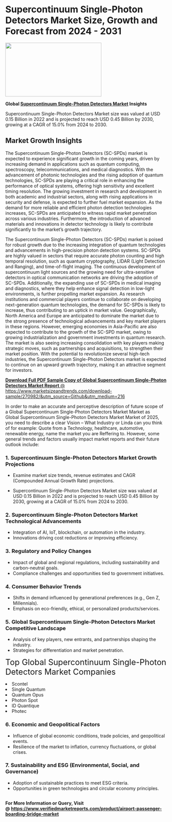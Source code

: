 <H1>Supercontinuum Single-Photon Detectors Market Size, Growth and Forecast from 2024 - 2031</H1><img class="aligncenter size-medium wp-image-584254" src="https://thirdeyenews.in/wp-content/uploads/2024/09/Global-Market-Research-300x168.jpeg" alt="" width="300" height="168" /><p><strong>Global&nbsp;<a href="https://www.marketsizeandtrends.com/download-sample/270982/&amp;utm_source=Github&utm_medium=216">Supercontinuum Single-Photon Detectors Market</a> Insights</strong></p><p>Supercontinuum Single-Photon Detectors Market size was valued at USD 0.15 Billion in 2022 and is projected to reach USD 0.45 Billion by 2030, growing at a CAGR of 15.0% from 2024 to 2030.</p><p><h2>Market Growth Insights</h2> <p>The Supercontinuum Single-Photon Detectors (SC-SPDs) market is expected to experience significant growth in the coming years, driven by increasing demand in applications such as quantum computing, spectroscopy, telecommunications, and medical diagnostics. With the advancement of photonic technologies and the rising adoption of quantum technologies, SC-SPDs are playing a critical role in enhancing the performance of optical systems, offering high sensitivity and excellent timing resolution. The growing investment in research and development in both academic and industrial sectors, along with rising applications in security and defense, is expected to further fuel market expansion. As the demand for more reliable and efficient photon detection technologies increases, SC-SPDs are anticipated to witness rapid market penetration across various industries. Furthermore, the introduction of advanced materials and innovations in detector technology is likely to contribute significantly to the market’s growth trajectory.</p> <p><a href="#"></a></p> <p>The Supercontinuum Single-Photon Detectors (SC-SPDs) market is poised for robust growth due to the increasing integration of quantum technologies and advancements in high-precision photon detection systems. SC-SPDs are highly valued in sectors that require accurate photon counting and high temporal resolution, such as quantum cryptography, LIDAR (Light Detection and Ranging), and time-of-flight imaging. The continuous development of supercontinuum light sources and the growing need for ultra-sensitive detectors in optical communication networks are driving the adoption of SC-SPDs. Additionally, the expanding use of SC-SPDs in medical imaging and diagnostics, where they help enhance signal detection in low-light environments, is further propelling market expansion. As research institutions and commercial players continue to collaborate on developing next-generation quantum technologies, the demand for SC-SPDs is likely to increase, thus contributing to an uptick in market value. Geographically, North America and Europe are anticipated to dominate the market due to the strong presence of technological advancements and key market players in these regions. However, emerging economies in Asia-Pacific are also expected to contribute to the growth of the SC-SPD market, owing to growing industrialization and government investments in quantum research. The market is also seeing increasing consolidation with key players making strategic moves, such as partnerships and acquisitions, to strengthen their market position. With the potential to revolutionize several high-tech industries, the Supercontinuum Single-Photon Detectors market is expected to continue on an upward growth trajectory, making it an attractive segment for investors. <p><a href="#"></p><p><span class=""><strong>Download Full PDF Sample Copy of Global Supercontinuum Single-Photon Detectors Market Report</strong> @ <a href="https://www.marketsizeandtrends.com/download-sample/270982/&amp;utm_source=Github&utm_medium=216" target="_blank">https://www.marketsizeandtrends.com/download-sample/270982/&amp;utm_source=Github&utm_medium=216</a></span></p><p>In order to make an accurate and perceptive description of future scope of a Global&nbsp;Supercontinuum Single-Photon Detectors Market Market as Global&nbsp;Supercontinuum Single-Photon Detectors Market Market of 2025, you need to describe a clear Vision &ndash; What Industry or Linda can you think of for example: Quote from a Technology, healthcare, automotive, renewable energy, name the market you are Reffering to. However, some general trends and factors usually impact market reports and their future outlook include:</p><h3>1.&nbsp;<strong>Supercontinuum Single-Photon Detectors Market Growth Projections</strong></h3><ul><li>Examine market size trends, revenue estimates and CAGR (Compounded Annual Growth Rate) projections.</li><li><p>Supercontinuum Single-Photon Detectors Market size was valued at USD 0.15 Billion in 2022 and is projected to reach USD 0.45 Billion by 2030, growing at a CAGR of 15.0% from 2024 to 2030.</p></li></ul><h3>2.&nbsp;<strong>Supercontinuum Single-Photon Detectors Market Technological Advancements</strong></h3><ul><li>Integration of AI, IoT, blockchain, or automation in the industry.</li><li>Innovations driving cost reductions or improving efficiency.</li></ul><h3>3.&nbsp;<strong>Regulatory and Policy Changes</strong></h3><ul><li>Impact of global and regional regulations, including sustainability and carbon-neutral goals.</li><li>Compliance challenges and opportunities tied to government initiatives.</li></ul><h3>4.&nbsp;<strong>Consumer Behavior Trends</strong></h3><ul><li>Shifts in demand influenced by generational preferences (e.g., Gen Z, Millennials).</li><li>Emphasis on eco-friendly, ethical, or personalized products/services.</li></ul><h3>5.&nbsp;<strong>Global Supercontinuum Single-Photon Detectors Market Competitive Landscape</strong></h3><ul><li>Analysis of key players, new entrants, and partnerships shaping the industry.</li><li>Strategies for differentiation and market penetration.</li></ul><p data-pm-slice="1 1 []"><span style="color: inherit; font-family: inherit; font-size: 25px;">Top Global Supercontinuum Single-Photon Detectors Market Companies</span></p><div class="" data-test-id=""><p><li>Scontel</li><li> Single Quantum</li><li> Quantum Opus</li><li> Photon Spot</li><li> ID Quantique</li><li> Photec</li></p></div><h3>6.&nbsp;<strong>Economic and Geopolitical Factors</strong></h3><ul><li>Influence of global economic conditions, trade policies, and geopolitical events.</li><li>Resilience of the market to inflation, currency fluctuations, or global crises.</li></ul><h3>7.&nbsp;<strong>Sustainability and ESG (Environmental, Social, and Governance)</strong></h3><ul><li>Adoption of sustainable practices to meet ESG criteria.</li><li>Opportunities in green technologies and circular economy principles.</li></ul><h2><strong style="font-size: 14px;">For More Information or Query, Visit @&nbsp;</strong><a style="background-color: #ffffff; font-size: 14px;" href="https://www.marketsizeandtrends.com/report/supercontinuum-single-photon-detectors-market/" target="_blank">https://www.verifiedmarketreports.com/product/airport-passenger-boarding-bridge-market</a></h2>
